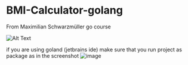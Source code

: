 # BMI-Calculator-golang
From Maximilian Schwarzmüller go course

![Alt Text](https://miro.medium.com/max/384/0*A6EB_Ykks5bPp_rM.gif)

if you are using goland (jetbrains ide)
make sure that you run project as package as in the screenshot
![image](https://user-images.githubusercontent.com/33941687/138543755-0406a129-7dce-4268-9778-bb3eb6996b43.png)
